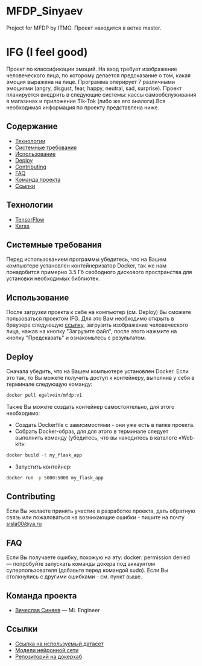 # MFDP_Sinyaev
Project for MFDP by ITMO.
Проект находится в ветке master.

# IFG (I feel good)
Проект по классификации эмоций. На вход требует изображение человеческого лица, по которому делается предсказание о том, какая эмоция выражена на лице. Программа оперирует 7 различными эмоциями
(angry, disgust, fear, happy, neutral, sad, surprise). Проект планируется внедрить в следующие системы: кассы самообслуживания в магазинах и приложение Tik-Tok (либо же его аналоги).Вся необходимая информация по проекту представлена ниже.

## Содержание
- [Технологии](#технологии)
- [Системные требования](#системные-требования)
- [Использование](#использование)
- [Deploy](#deploy)
- [Contributing](#contributing)
- [FAQ](#faq)
- [Команда проекта](#команда-проекта)
- [Ссылки](#ссылки)

## Технологии
- [TensorFlow](https://www.tensorflow.org/)
- [Keras](https://keras.io/)

## Системные требования
Перед использованием программы убедитесь, что на Вашем компьютере установлен контейнеризатор Docker, так же нам понадобится примерно 3.5 Гб свободного дискового пространства для установки необходимых библиотек.

## Использование
После загрузки проекта к себе на компьютер (см. Deploy) Вы сможете пользоваться проектом IFG. Для это Вам необходимо открыть в браузере следующую [ссылку](http://localhost:5000/), загрузить изображение человеческого лица, нажав на кнопку "Загрузите файл", после этого нажмите на кнопку "Предсказать" и ознакомьтесь с результатом.

## Deploy
Сначала убедить, что на Вашем компьютере установлен Docker. Если это так, то Вы можете получить доступ к контейнеру, выполнив у себя в терминале следующую команду:
```sh
docker pull egelvein/mfdp:v1
```
Также Вы можете создать контейнер самостоятельно, для этого необходимо:
- Создать Dockerfile с зависимостями - они уже есть в папке проекта.
- Собрать Docker-образ, для для этого в терминале следует выполнить команду (убедитесь, что вы находитесь в каталоге «Web-kit»:
```sh
docker build -t my_flask_app
```
- Запустить контейнер:
```sh
docker run -p 5000:5000 my_flask_app
```

## Contributing
Если Вы желаете принять участие в разработке проекта, дать обратную связь или пожаловаться на возникающие ошибки - пишите на почту sisla00@ya.ru

## FAQ 
Если Вы получаете ошибку, похожую на эту: docker: permission denied — попробуйте запускать команды докера под аккаунтом суперпользователя (добавьте перед командой sudo). 
Если Вы столкнулись с другими ошибками - см. пункт выше.

## Команда проекта
- [Вячеслав Синяев](https://www.linkedin.com/in/vyacheslavsinyaev/) — ML Engineer

## Ссылки
- [Ссылка на используемый датасет](https://www.kaggle.com/datasets/jonathanoheix/face-expression-recognition-dataset)
- [Модели нейронной сети](https://drive.google.com/drive/folders/1O8iUhff9_K6LkWjDNLDFcstX7I-OAjrn?usp=drive_link)
- [Репозиторий на докерхаб](https://hub.docker.com/repository/docker/egelvein/mfdp/general)
